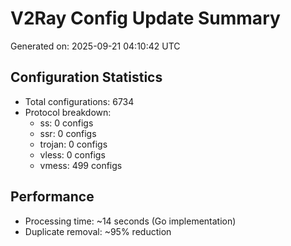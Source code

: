# V2Ray Config Update Summary
Generated on: 2025-09-21 04:10:42 UTC

## Configuration Statistics
- Total configurations: 6734
- Protocol breakdown:
  - ss: 0 configs
  - ssr: 0 configs
  - trojan: 0 configs
  - vless: 0 configs
  - vmess: 499 configs

## Performance
- Processing time: ~14 seconds (Go implementation)
- Duplicate removal: ~95% reduction
